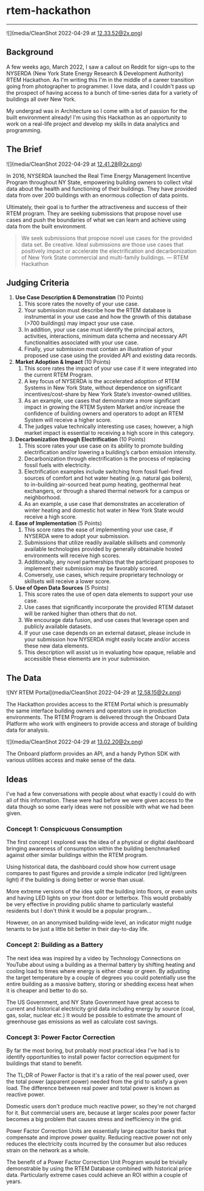 # rtem-hackathon

___
![](media/CleanShot 2022-04-29 at 12.33.52@2x.png)

## Background

A few weeks ago, March 2022, I saw a callout on Reddit for sign-ups to the
NYSERDA
(New York State Energy Research & Development Authority) RTEM Hackathon. As I'm
writing this I'm in the middle of a career transition going from photographer to
programmer. I love data, and I couldn't pass up the prospect of having access to
a bunch of time-series data for a variety of buildings all over New York.

My undergrad was in Architecture so I come with a lot of passion for the built
environment already! I'm using this Hackathon as an opportunity to work on a
real-life project and develop my skills in data analytics and programming.

## The Brief

![](media/CleanShot 2022-04-29 at 12.41.28@2x.png)

In 2016, NYSERDA launched the Real Time Energy Management Incentive Program
throughout NY State, empowering building owners to collect vital data about the
health and functioning of their buildings. They have provided data from over 200
buildings with an enormous collection of data points.

Ultimately, their goal is to further the attractiveness and success of their
RTEM program. They are seeking submissions that propose novel use cases and push
the boundaries of what we can learn and achieve using data from the built
environment.

> We seek submissions that propose novel use cases for the provided data set. Be
> creative. Ideal submissions are those use cases that positively impact or
> accelerate the electrification and decarbonization of New York State
> commercial and multi-family buildings. — RTEM Hackathon

## Judging Criteria

1. **Use Case Description & Demonstration** (10 Points)
    1. This score rates the novelty of your use case.
    2. Your submission must describe how the RTEM database is instrumental in
       your use case and how the growth of this database (>700 buildings) may
       impact your use case.
    3. In addition, your use case must identify the principal actors,
       activities, interactions, minimum data schema and necessary API
       functionalities associated with your use case.
    4. Finally, your submission must contain an illustration of your proposed
       use case using the provided API and existing data records.
2. **Market Adoption & Impact** (10 Points)
    1. This score rates the impact of your use case if it were integrated into
       the current RTEM Program.
    2. A key focus of NYSERDA is the accelerated adoption of RTEM Systems in New
       York State, without dependence on significant incentives/cost-share by
       New York State’s investor-owned utilities.
    3. As an example, use cases that demonstrate a more significant impact in
       growing the RTEM System Market and/or increase the confidence of building
       owners and operators to adopt an RTEM System will receive a higher score.
    4. The judges value technically interesting use cases; however, a high
       market impact is essential to receiving a high score in this category.
3. **Decarbonization through Electrification** (10 Points)
    1. This score rates your use case on its ability to promote building
       electrification and/or lowering a building’s carbon emission intensity.
    2. Decarbonization through electrification is the process of replacing
       fossil fuels with electricity.
    3. Electrification examples include switching from fossil fuel-fired sources
       of comfort and hot water heating (e.g. natural gas boilers), to
       in-building air-sourced heat pump heating, geothermal heat exchangers, or
       through a shared thermal network for a campus or neighborhood.
    4. As an example, a use case that demonstrates an acceleration of winter
       heating and domestic hot water in New York State would receive a high
       score.
4. **Ease of Implementation** (5 Points)
    1. This score rates the ease of implementing your use case, if NYSERDA were
       to adopt your submission.
    2. Submissions that utilize readily available skillsets and commonly
       available technologies provided by generally obtainable hosted
       environments will receive high scores.
    3. Additionally, any novel partnerships that the participant proposes to
       implement their submission may be favorably scored.
    4. Conversely, use cases, which require proprietary technology or skillsets
       will receive a lower score.
5. **Use of Open Data Sources** (5 Points)
    1. This score rates the use of open data elements to support your use case.
    2. Use cases that significantly incorporate the provided RTEM dataset will
       be ranked higher than others that do not.
    3. We encourage data fusion, and use cases that leverage open and publicly
       available datasets.
    4. If your use case depends on an external dataset, please include in your
       submission how NYSERDA might easily locate and/or access these new data
       elements.
    5. This description will assist us in evaluating how opaque, reliable and
       accessible these elements are in your submission.

## The Data

![NY RTEM Portal](media/CleanShot 2022-04-29 at 12.58.15@2x.png)

The Hackathon provides access to the RTEM Portal which is presumably the same
interface building owners and operators use in production environments. The RTEM
Program is delivered through the Onboard Data Platform who work with engineers
to provide access and storage of building data for analysis.

![](media/CleanShot 2022-04-29 at 13.02.20@2x.png)

The Onboard platform provides an API, and a handy Python SDK with various
utilities access and make sense of the data.

## Ideas

I've had a few conversations with people about what exactly I could do with all
of this information. These were had before we were given access to the data
though so some early ideas were not possible with what we had been given.

### Concept 1: Conspicuous Consumption

The first concept I explored was the idea of a physical or digital dashboard
bringing awareness of consumption within the building benchmarked against other
similar buildings within the RTEM program.

Using historical data, the dashboard could show how current usage compares to
past figures and provide a simple indicator (red light/green light) if the
building is doing better or worse than usual.

More extreme versions of the idea split the building into floors, or even units
and having LED lights on your front door or letterbox. This would probably be
very effective in providing public shame to particularly wasteful residents but
I don't think it would be a popular program...

However, on an anonymised building-wide level, an indicator might nudge tenants
to be just a little bit better in their day-to-day life.

### Concept 2: Building as a Battery

The next idea was inspired by a video by Technology Connections on YouTube about
using a building as a thermal battery by shifting heating and cooling load to
times where energy is either cheap or green. By adjusting the target temperature
by a couple of degrees you could potentially use the entire building as a
massive battery, storing or shedding excess heat when it is cheaper and better
to do so.

The US Government, and NY State Government have great access to current and
historical electricity grid data including energy by source (coal, gas, solar,
nuclear etc.) It would be possible to estimate the amount of greenhouse gas
emissions as well as calculate cost savings.

### Concept 3: Power Factor Correction

By far the most boring, but probably most practical idea I've had is to identify
opportunities to install power factor correction equipment for buildings that
stand to benefit.

The TL;DR of Power Factor is that it's a ratio of the real power used, over the
total power (apparent power) needed from the grid to satisfy a given load. The
difference between real power and total power is known as reactive power.

Domestic users don't produce much reactive power, so they're not charged for it.
But commercial users are, because at larger scales poor power factor becomes a
big problem that causes stress and inefficiency in the grid.

Power Factor Correction Units are essentially large capacitor banks that 
compensate and improve power quality. Reducing reactive power not only 
reduces the electricity costs incurred by the consumer but also reduces 
strain on the network as a whole. 

The benefit of a Power Factor Correction Unit Program would be trivially 
demonstrable by using the RTEM Database combined with historical price data. 
Particularly extreme cases could achieve an ROI within a couple of years.